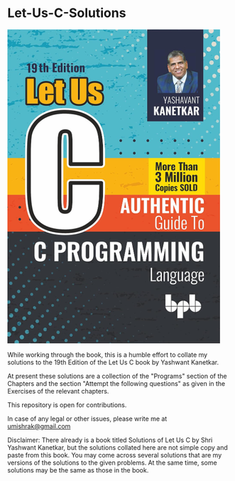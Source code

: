 # Let-Us-C-Solutions

![alt text](<Let Us C 19th Edition.png>)


While working through the book, this is a humble effort to collate my solutions to the 19th Edition of the Let Us C book by Yashwant Kanetkar.

At present these solutions are a collection of the "Programs" section of the Chapters and the section "Attempt the following questions" as given in the Exercises of the relevant chapters.

This repository is open for contributions.

In case of any legal or other issues, please write me at umishrak@gmail.com

Disclaimer: There already is a book titled Solutions of Let Us C by Shri Yashwant Kanetkar, but the solutions collated here are not simple copy and paste from this book. You may come across several solutions that are my versions of the solutions to the given problems. At the same time, some solutions may be the same as those in the book.